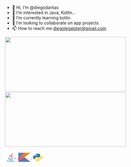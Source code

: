 - 👋 Hi, I’m @diegodantas
- 👀 I’m interested in Java, Kotlin...
- 🌱 I’m currently learning kotlin
- 💞️ I’m looking to collaborate on app projects
- 📫 How to reach me diegolegalster@gmail.com

<div>
  <a href="https://github.com/diegodantas">
  <img height="180em" width="400" src="https://github-readme-stats.vercel.app/api?username=diegodantas&show_icons=true&theme=dracula&include_all_commits=true&count_private=true"/>
  <img height="180em" width="400" src="https://github-readme-stats.vercel.app/api/top-langs/?username=diegodantas&layout=compact&langs_count=7&theme=dracula"/>
</div>
  <div style="display: inline_block"><br>
  <img align="center" alt="Diego-Java" height="30" width="40" src="https://raw.githubusercontent.com/devicons/devicon/master/icons/java/java-original.svg">
  <img align="center" alt="Diego-Java" height="30" width="40" src="https://raw.githubusercontent.com/devicons/devicon/master/icons/kotlin/kotlin-original.svg">
    <img align="center" alt="Diego-Java" height="30" width="40" src="https://raw.githubusercontent.com/devicons/devicon/master/icons/python/python-original.svg">
</div>
